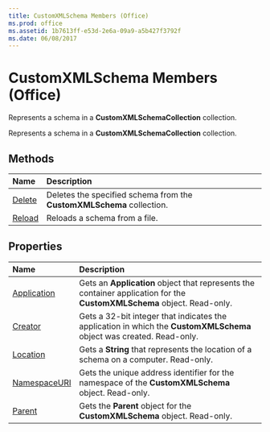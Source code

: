 ```yaml
---
title: CustomXMLSchema Members (Office)
ms.prod: office
ms.assetid: 1b7613ff-e53d-2e6a-09a9-a5b427f3792f
ms.date: 06/08/2017
---
```



# CustomXMLSchema Members (Office)
Represents a schema in a **CustomXMLSchemaCollection** collection.

Represents a schema in a **CustomXMLSchemaCollection** collection.


## Methods



|**Name**|**Description**|
|:-----|:-----|
|[Delete](customxmlschema-delete-method-office.md)|Deletes the specified schema from the **CustomXMLSchema** collection.|
|[Reload](customxmlschema-reload-method-office.md)|Reloads a schema from a file.|

## Properties



|**Name**|**Description**|
|:-----|:-----|
|[Application](customxmlschema-application-property-office.md)|Gets an **Application** object that represents the container application for the **CustomXMLSchema** object. Read-only.|
|[Creator](customxmlschema-creator-property-office.md)|Gets a 32-bit integer that indicates the application in which the **CustomXMLSchema** object was created. Read-only.|
|[Location](customxmlschema-location-property-office.md)|Gets a **String** that represents the location of a schema on a computer. Read-only.|
|[NamespaceURI](customxmlschema-namespaceuri-property-office.md)|Gets the unique address identifier for the namespace of the **CustomXMLSchema** object. Read-only.|
|[Parent](customxmlschema-parent-property-office.md)|Gets the **Parent** object for the **CustomXMLSchema** object. Read-only.|

